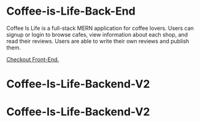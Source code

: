 # Coffee-is-Life-Back-End

Coffee Is Life is a full-stack MERN application for coffee lovers. Users can signup or login to browse cafes, view information about each shop, and read their reviews. Users are able to write their own reviews and publish them.

[Checkout Front-End.](https://github.com/ninaespiritu/Coffee-Is-Life)
# Coffee-Is-Life-Backend-V2
# Coffee-Is-Life-Backend-V2
